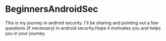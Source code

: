 # BeginnersAndroidSec
This is my journey in android security. I'll be sharing and pointing out a few questions (if necessary) in android security.Hope it motivates you and helps you in your journey.
